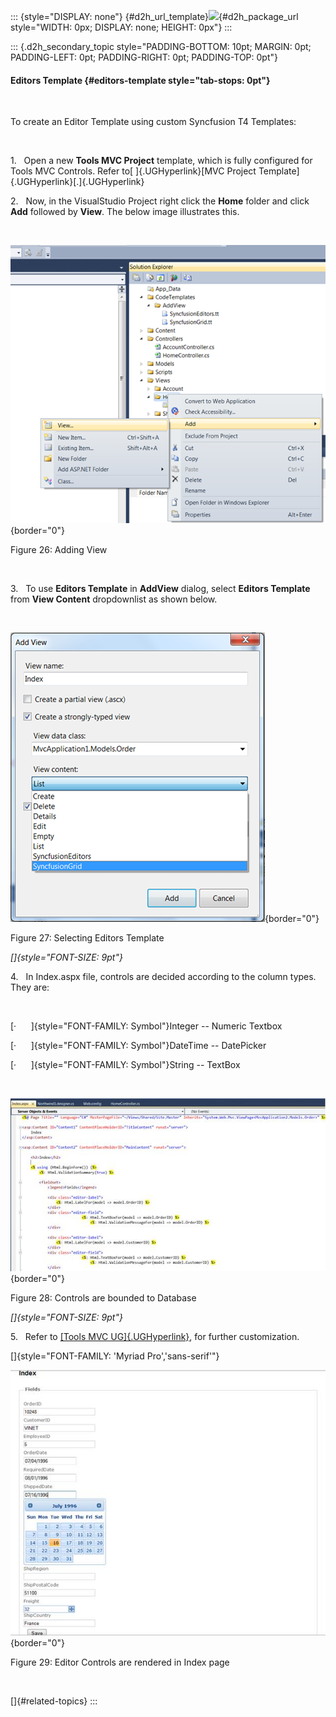 ::: {style="DISPLAY: none"}
[](ms-xhelp:///?Id=d2h_url_template){#d2h_url_template}![](!package_url!){#d2h_package_url style="WIDTH: 0px; DISPLAY: none; HEIGHT: 0px"}
:::

::: {.d2h_secondary_topic style="PADDING-BOTTOM: 10pt; MARGIN: 0pt; PADDING-LEFT: 0pt; PADDING-RIGHT: 0pt; PADDING-TOP: 0pt"}
#### Editors Template {#editors-template style="tab-stops: 0pt"}

 

To create an Editor Template using custom Syncfusion T4 Templates:

 

1.   Open a new **Tools MVC Project** template, which is fully configured for Tools MVC Controls. Refer to[ ]{.UGHyperlink}[MVC Project Template]{.UGHyperlink}[.]{.UGHyperlink}

2.   Now, in the VisualStudio Project right click the **Home** folder and click **Add** followed by **View**. The below image illustrates this.

 

![](ImagesExt/image57_31.png){border="0"}

Figure 26: Adding View

 

3.   To use **Editors Template** in **AddView** dialog, select **Editors Template** from **View Content** dropdownlist as shown below.

 

![](ImagesExt/image57_32.png){border="0"}

Figure 27: Selecting Editors Template

*[]{style="FONT-SIZE: 9pt"}* 

4.   In Index.aspx file, controls are decided according to the column types. They are:

 

[·      ]{style="FONT-FAMILY: Symbol"}Integer -- Numeric Textbox

[·      ]{style="FONT-FAMILY: Symbol"}DateTime -- DatePicker

[·      ]{style="FONT-FAMILY: Symbol"}String -- TextBox

 

![](ImagesExt/image57_33.jpg){border="0"}

Figure 28: Controls are bounded to Database

*[]{style="FONT-SIZE: 9pt"}* 

5.   Refer to [[Tools MVC UG]{.UGHyperlink}](http://help.syncfusion.com/ug_83/User%20Interface/ASP.NET%20MVC/Tools/index.htm), for further customization.

[]{style="FONT-FAMILY: 'Myriad Pro','sans-serif'"} 

![](ImagesExt/image57_34.jpg){border="0"}

Figure 29: Editor Controls are rendered in Index page

 

[]{#related-topics}
:::
